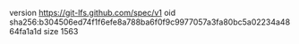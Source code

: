 version https://git-lfs.github.com/spec/v1
oid sha256:b304506ed74f1f6efe8a788ba6f0f9c9977057a3fa80bc5a02234a4864fa1a1d
size 1563
